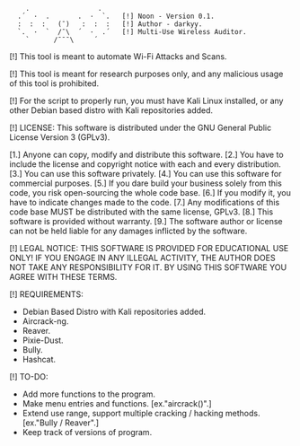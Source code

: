         .                 .
      .´  ·  .       .  ·  `.   [!] Noon - Version 0.1.
      :  :  :   (¯)   :  :  :   [!] Author - darkyy.
      `.  ·  `  /¯\  ´  ·  .´   [!] Multi-Use Wireless Auditor.
        `      /¯¯¯\     ´


 [!] This tool is meant to automate Wi-Fi Attacks and Scans.

 [!] This tool is meant for research purposes only,
   and any malicious usage of this tool is prohibited.

 [!] For the script to properly run, you must have Kali Linux installed,
   or any other Debian based distro with Kali repositories added.

 [!] LICENSE:
   This software is distributed under the GNU General Public License Version 3 (GPLv3).
   
   [1.] Anyone can copy, modify and distribute this software.
   [2.] You have to include the license and copyright notice with each and every distribution.
   [3.] You can use this software privately.
   [4.] You can use this software for commercial purposes.
   [5.] If you dare build your business solely from this code, you risk open-sourcing the whole code base.
   [6.] If you modify it, you have to indicate changes made to the code.
   [7.] Any modifications of this code base MUST be distributed with the same license, GPLv3.
   [8.] This software is provided without warranty.
   [9.] The software author or license can not be held liable for any damages inflicted by the software.

 [!] LEGAL NOTICE:
   THIS SOFTWARE IS PROVIDED FOR EDUCATIONAL USE ONLY!
   IF YOU ENGAGE IN ANY ILLEGAL ACTIVITY,
   THE AUTHOR DOES NOT TAKE ANY RESPONSIBILITY FOR IT.
   BY USING THIS SOFTWARE YOU AGREE WITH THESE TERMS.

 [!] REQUIREMENTS:
   - Debian Based Distro with Kali repositories added.
   - Aircrack-ng.
   - Reaver.
   - Pixie-Dust.
   - Bully.
   - Hashcat.
   
 [!] TO-DO:
   - Add more functions to the program.
   - Make menu entries and functions. [ex."aircrack()".]
   - Extend use range, support multiple cracking / hacking methods. [ex."Bully / Reaver".]
   - Keep track of versions of program.
